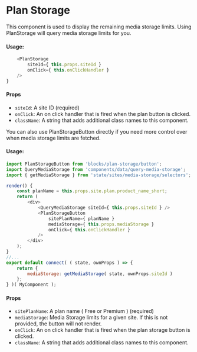 Plan Storage
==============

This component is used to display the remaining media storage limits. Using PlanStorage
will query media storage limits for you. 

#### Usage:

```javascript
	<PlanStorage
		siteId={ this.props.siteId }
		onClick={ this.onClickHandler } 
	/>
}
```

#### Props

* `siteId`: A site ID (required)
* `onClick`: An on click handler that is fired when the plan button is clicked.
* `className`: A string that adds additional class names to this component.


You can also use PlanStorageButton directly if you need more control over when
media storage limits are fetched.

#### Usage:

```javascript
import PlanStorageButton from 'blocks/plan-storage/button';
import QueryMediaStorage from 'components/data/query-media-storage';
import { getMediaStorage } from 'state/sites/media-storage/selectors';

render() {
	const planName = this.props.site.plan.product_name_short;
	return (
		<div>
			<QueryMediaStorage siteId={ this.props.siteId } />
			<PlanStorageButton
				sitePlanName={ planName }
				mediaStorage={ this.props.mediaStorage }
				onClick={ this.onClickHandler }
			/>
		</div>
	);
}
//...
export default connect( ( state, ownProps ) => {
	return {
		mediaStorage: getMediaStorage( state, ownProps.siteId )
	};
} )( MyComponent );
```

#### Props

* `sitePlanName`: A plan name ( Free or Premium ) (required)
* `mediaStorage`: Media Storage limits for a given site. If this is not provided, the button will not render.
* `onClick`: An on click handler that is fired when the plan storage button is clicked.
* `className`: A string that adds additional class names to this component.



